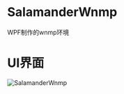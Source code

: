 # SalamanderWnmp
WPF制作的wnmp环境
# UI界面

![SalamanderWnmp](https://cloud.githubusercontent.com/assets/16663435/19024761/95103080-893d-11e6-9886-842afe649930.jpg)